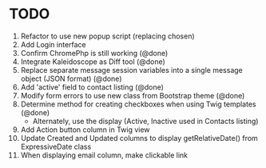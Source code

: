 # TODO

1. Refactor to use new popup script (replacing chosen)
2. Add Login interface
3. Confirm ChromePhp is still working (@done)
4. Integrate Kaleidoscope as Diff tool (@done)
5. Replace separate message session variables into a single message object (JSON format) (@done)			
6. Add 'active' field to contact listing (@done)
7. Modify form errors to use new class from Bootstrap theme (@done)
8. Determine method for creating checkboxes when using Twig templates (@done)
	- Alternately, use the display (Active, Inactive used in Contacts listing)
9. Add Action button column in Twig view
10. Update Created and Updated columns to display getRelativeDate() from ExpressiveDate class
11. When displaying email column, make clickable link